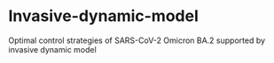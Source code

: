 # Invasive-dynamic-model
Optimal control strategies of SARS-CoV-2 Omicron BA.2 supported by invasive dynamic model
